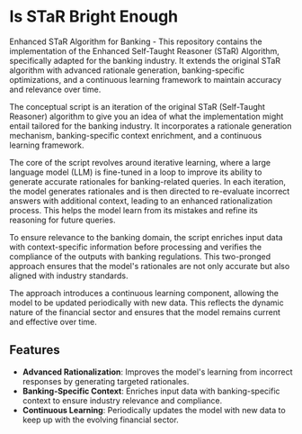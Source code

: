 # Is STaR Bright Enough

Enhanced STaR Algorithm for Banking - This repository contains the implementation of the Enhanced Self-Taught Reasoner (STaR) Algorithm, specifically adapted for the banking industry. It extends the original STaR algorithm with advanced rationale generation, banking-specific optimizations, and a continuous learning framework to maintain accuracy and relevance over time.

The conceptual script is an iteration of the original STaR (Self-Taught Reasoner) algorithm to give you an idea of what the implementation might entail tailored for the banking industry. It incorporates a rationale generation mechanism, banking-specific context enrichment, and a continuous learning framework.

The core of the script revolves around iterative learning, where a large language model (LLM) is fine-tuned in a loop to improve its ability to generate accurate rationales for banking-related queries. In each iteration, the model generates rationales and is then directed to re-evaluate incorrect answers with additional context, leading to an enhanced rationalization process. This helps the model learn from its mistakes and refine its reasoning for future queries.

To ensure relevance to the banking domain, the script enriches input data with context-specific information before processing and verifies the compliance of the outputs with banking regulations. This two-pronged approach ensures that the model's rationales are not only accurate but also aligned with industry standards.

The approach introduces a continuous learning component, allowing the model to be updated periodically with new data. This reflects the dynamic nature of the financial sector and ensures that the model remains current and effective over time.

## Features

- **Advanced Rationalization**: Improves the model's learning from incorrect responses by generating targeted rationales.
- **Banking-Specific Context**: Enriches input data with banking-specific context to ensure industry relevance and compliance.
- **Continuous Learning**: Periodically updates the model with new data to keep up with the evolving financial sector.

